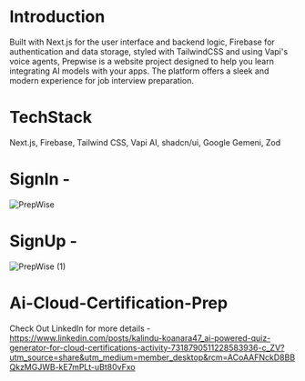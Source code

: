 
# Introduction 


Built with Next.js for the user interface and backend logic, Firebase for authentication and data storage, styled with TailwindCSS and using Vapi's voice agents, Prepwise is a website project designed to help you learn integrating AI models with your apps. The platform offers a sleek and modern experience for job interview preparation.

# TechStack

Next.js,
Firebase,
Tailwind CSS,
Vapi AI,
shadcn/ui,
Google Gemeni,
Zod



# SignIn - 

![PrepWise](https://github.com/user-attachments/assets/f1f1d232-145f-4251-a755-cd322e41d77f)


# SignUp - 



![PrepWise (1)](https://github.com/user-attachments/assets/78fa144b-5a97-4206-bfba-b486ce82dd1f)





# Ai-Cloud-Certification-Prep
 Check Out LinkedIn for more details - https://www.linkedin.com/posts/kalindu-koanara47_ai-powered-quiz-generator-for-cloud-certifications-activity-7318790511228583936-c_ZV?utm_source=share&utm_medium=member_desktop&rcm=ACoAAFNckD8BBQkzMGJWB-kE7mPLt-uBt80vFxo






